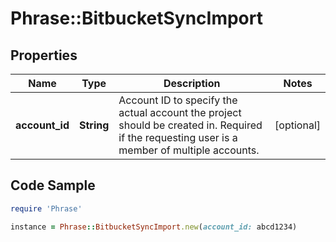 # Phrase::BitbucketSyncImport

## Properties

Name | Type | Description | Notes
------------ | ------------- | ------------- | -------------
**account_id** | **String** | Account ID to specify the actual account the project should be created in. Required if the requesting user is a member of multiple accounts. | [optional] 

## Code Sample

```ruby
require 'Phrase'

instance = Phrase::BitbucketSyncImport.new(account_id: abcd1234)
```


